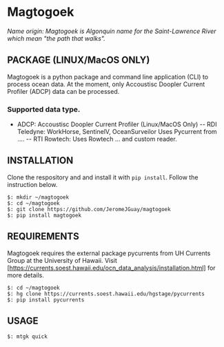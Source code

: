 # Magtogoek
*Name origin: Magtogoek is Algonquin name for the Saint-Lawrence River which mean "the path that walks".*

## PACKAGE (LINUX/MacOS ONLY)
Magtogoek is a python package and command line application (CLI) to process ocean data. At the moment,
only Accoustisc Doopler Current Profiler (ADCP) data can be processed. 

### Supported data type.
- ADCP: Accoustisc Doopler Current Profiler (Linux/MacOS Only)
-- RDI Teledyne: WorkHorse, SentinelV, OceanSurveilor
   Uses Pycurrent from ....
-- RTI Rowtech: 
   Uses Rowtech ... and custom reader.
   
## INSTALLATION
Clone the respository and and install it with `pip install`. Follow the instruction below. 

```shell
$: mkdir ~/magtogoek
$: cd ~/magtogoek
$: git clone https://github.com/JeromeJGuay/magtogoek
$: pip install magtogoek
```
## REQUIREMENTS
Magtogoek requires the external package pycurrents from UH Currents Group at the University of Hawaii.
Visit [https://currents.soest.hawaii.edu/ocn_data_analysis/installation.html] for more details.


```shell
$: cd ~/magtogoek
$: hg clone https://currents.soest.hawaii.edu/hgstage/pycurrents
$: pip install pycurrents
```

## USAGE

```Shell
$: mtgk quick 
```

